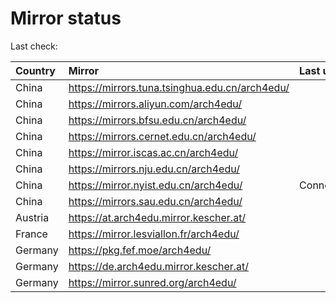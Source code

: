 <script src="./time.js"></script>
# Mirror status
Last check: <script type="text/javascript">localize(1725391042.743362);</script>

|Country|Mirror|Last update|
|:------|:-----|:----------|
|China|https://mirrors.tuna.tsinghua.edu.cn/arch4edu/|<script type="text/javascript">localize(1725345823);</script>|
|China|https://mirrors.aliyun.com/arch4edu/|<script type="text/javascript">localize(1725345823);</script>|
|China|https://mirrors.bfsu.edu.cn/arch4edu/|<script type="text/javascript">localize(1725345823);</script>|
|China|https://mirrors.cernet.edu.cn/arch4edu/|<script type="text/javascript">localize(1725345823);</script>|
|China|https://mirror.iscas.ac.cn/arch4edu/|<script type="text/javascript">localize(1725345823);</script>|
|China|https://mirrors.nju.edu.cn/arch4edu/|<script type="text/javascript">localize(1725345823);</script>|
|China|https://mirror.nyist.edu.cn/arch4edu/|ConnectionError|
|China|https://mirrors.sau.edu.cn/arch4edu/|<script type="text/javascript">localize(1725345823);</script>|
|Austria|https://at.arch4edu.mirror.kescher.at/|<script type="text/javascript">localize(1725345823);</script>|
|France|https://mirror.lesviallon.fr/arch4edu/|<script type="text/javascript">localize(1725345823);</script>|
|Germany|https://pkg.fef.moe/arch4edu/|<script type="text/javascript">localize(1725345823);</script>|
|Germany|https://de.arch4edu.mirror.kescher.at/|<script type="text/javascript">localize(1725345823);</script>|
|Germany|https://mirror.sunred.org/arch4edu/|<script type="text/javascript">localize(1725345823);</script>|

<script src="./tablefilter/tablefilter.js"></script>
<script src="./table.js"></script>